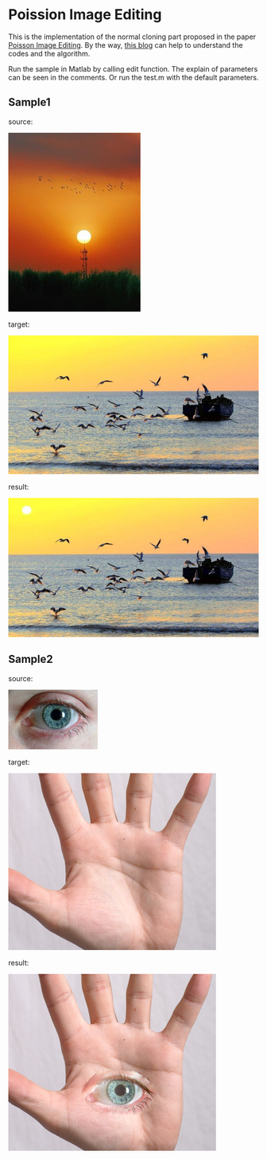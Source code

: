 # Poission Image Editing

This is the implementation of the normal cloning part proposed in the paper [Poisson Image Editing](https://github.com/ZebornDuan/UndergraduateProjects/blob/master/DigitalImageProcessing/PoissonImageEditing/DigitalImageProcessing/PoissonImageEditing.pdf). By the way, [this blog](https://blog.csdn.net/u011534057/article/details/68922319) can help to understand the codes and the algorithm.

Run the sample in Matlab by calling edit function. The explain of parameters can be seen in the comments. Or run the test.m with the default parameters.

## Sample1

source:

![Source1](https://github.com/ZebornDuan/UndergraduateProjects/blob/master/DigitalImageProcessing/PoissonImageEditing/source1.jpg)

target:

![Target1](https://github.com/ZebornDuan/UndergraduateProjects/blob/master/DigitalImageProcessing/PoissonImageEditing/target1.jpg)

result:

![Result1](https://github.com/ZebornDuan/UndergraduateProjects/blob/master/DigitalImageProcessing/PoissonImageEditing/result1.jpg)

## Sample2

source:

![Source2](https://github.com/ZebornDuan/UndergraduateProjects/blob/master/DigitalImageProcessing/PoissonImageEditing/source2.png)

target:

![Target2](https://github.com/ZebornDuan/UndergraduateProjects/blob/master/DigitalImageProcessing/PoissonImageEditing/target2.png)

result:

![Result2](https://github.com/ZebornDuan/UndergraduateProjects/blob/master/DigitalImageProcessing/PoissonImageEditing/result2.png)

